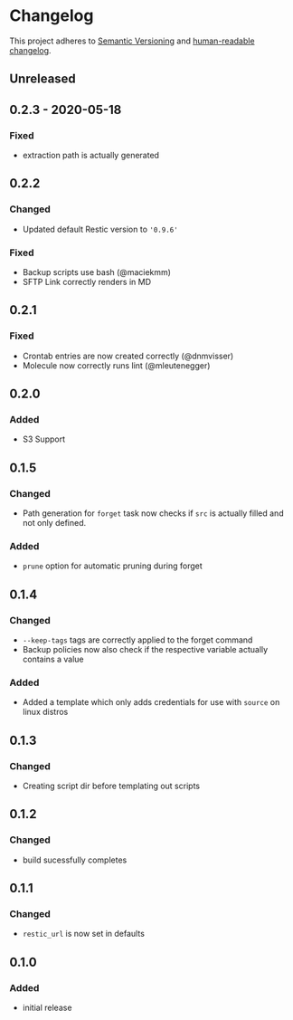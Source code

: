 # Changelog

This project adheres to [Semantic Versioning](https://semver.org/spec/v2.0.0.html)
and [human-readable changelog](https://keepachangelog.com/en/1.0.0/).

## Unreleased
## 0.2.3 - 2020-05-18
### Fixed
* extraction path is actually generated
## 0.2.2
### Changed
* Updated default Restic version to `'0.9.6'`
### Fixed
* Backup scripts use bash (@maciekmm)
* SFTP Link correctly renders in MD

## 0.2.1
### Fixed
* Crontab entries are now created correctly (@dnmvisser)
* Molecule now correctly runs lint (@mleutenegger)

## 0.2.0
### Added
* S3 Support

## 0.1.5
### Changed
* Path generation for `forget` task now checks if `src` is actually filled and not only defined.

### Added
* `prune` option for automatic pruning during forget


## 0.1.4
### Changed
* `--keep-tags` tags are correctly applied to the forget command
* Backup policies now also check if the respective variable actually contains a value

### Added
* Added a template which only adds credentials for use with `source` on linux distros

## 0.1.3
### Changed
* Creating script dir before templating out scripts

## 0.1.2
### Changed
* build sucessfully completes

## 0.1.1
### Changed
* `restic_url` is now set in defaults

## 0.1.0
### Added
* initial release

